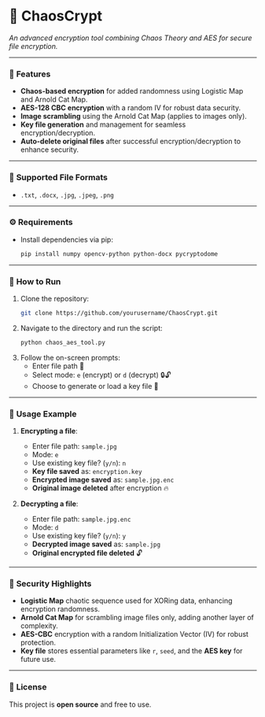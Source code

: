 # 🔐 **ChaosCrypt**  
_An advanced encryption tool combining Chaos Theory and AES for secure file encryption._

---

### 🌟 **Features**  
- **Chaos-based encryption** for added randomness using Logistic Map and Arnold Cat Map.
- **AES-128 CBC encryption** with a random IV for robust data security.
- **Image scrambling** using the Arnold Cat Map (applies to images only).
- **Key file generation** and management for seamless encryption/decryption.
- **Auto-delete original files** after successful encryption/decryption to enhance security.

---

### 📂 **Supported File Formats**  
- `.txt`, `.docx`, `.jpg`, `.jpeg`, `.png`

---

### ⚙️ **Requirements**  
- Install dependencies via pip:  
  ```bash
  pip install numpy opencv-python python-docx pycryptodome
  ```

---

### 🚀 **How to Run**  
1. Clone the repository:
   ```bash
   git clone https://github.com/yourusername/ChaosCrypt.git
   ```
2. Navigate to the directory and run the script:
   ```bash
   python chaos_aes_tool.py
   ```
3. Follow the on-screen prompts:
   - Enter file path 📂
   - Select mode: `e` (encrypt) or `d` (decrypt) 🔒🔓
   - Choose to generate or load a key file 🔑

---

### 📝 **Usage Example**  
1. **Encrypting a file**:
   - Enter file path: `sample.jpg`
   - Mode: `e`  
   - Use existing key file? (`y/n`): `n`  
   - **Key file saved** as: `encryption.key`  
   - **Encrypted image saved** as: `sample.jpg.enc`  
   - **Original image deleted** after encryption 🔥  

2. **Decrypting a file**:
   - Enter file path: `sample.jpg.enc`
   - Mode: `d`  
   - Use existing key file? (`y/n`): `y`  
   - **Decrypted image saved** as: `sample.jpg`  
   - **Original encrypted file deleted** 🔓  

---

### 🔐 **Security Highlights**  
- **Logistic Map** chaotic sequence used for XORing data, enhancing encryption randomness.
- **Arnold Cat Map** for scrambling image files only, adding another layer of complexity.
- **AES-CBC** encryption with a random Initialization Vector (IV) for robust protection.
- **Key file** stores essential parameters like `r`, `seed`, and the **AES key** for future use.

---

### 📝 **License**  
This project is **open source** and free to use.  
